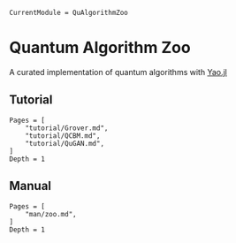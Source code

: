 ```@meta
CurrentModule = QuAlgorithmZoo
```

# Quantum Algorithm Zoo

A curated implementation of quantum algorithms with [Yao.jl](https://github.com/QuantumBFS/Yao.jl)

## Tutorial
```@contents
Pages = [
    "tutorial/Grover.md",
    "tutorial/QCBM.md",
    "tutorial/QuGAN.md",
]
Depth = 1
```

## Manual
```@contents
Pages = [
    "man/zoo.md",
]
Depth = 1
```

